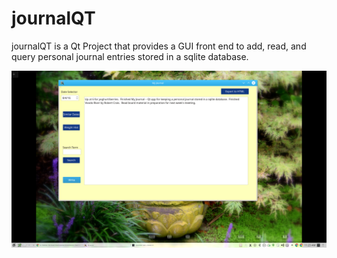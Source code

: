 # journalQT
journalQT is a Qt Project that provides a GUI front end to add, read, and query personal
journal entries stored in a sqlite database.

![alt text](screenshots/textEditor8.png "Write your journal entry and insert or update record by pushing the Write button")
